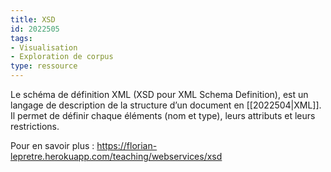 ```yaml
---
title: XSD
id: 2022505
tags:
- Visualisation
- Exploration de corpus
type: ressource
---
```


Le schéma de définition XML (XSD pour XML Schema Definition), est un langage de description de la structure d’un document en [[2022504|XML]]. Il permet de définir chaque éléments (nom et type), leurs attributs et leurs restrictions.

Pour en savoir plus : <https://florian-lepretre.herokuapp.com/teaching/webservices/xsd> 

